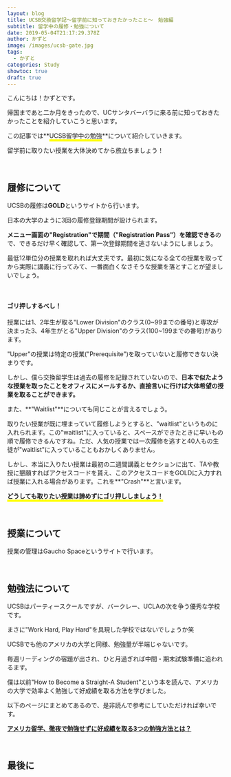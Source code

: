 ```yaml
---
layout: blog
title: UCSB交換留学記～留学前に知っておきたかったこと～　勉強編
subtitle: 留学中の履修・勉強について
date: 2019-05-04T21:17:29.378Z
author: かずと
image: /images/ucsb-gate.jpg
tags:
  - かずと
categories: Study
showtoc: true
draft: true
---
```

こんにちは！かずとです。

帰国まであと二か月をきったので、UCサンタバーバラに来る前に知っておきたかったことを紹介していこうと思います。

この記事では**<span style="border-bottom: solid 5px yellow;">UCSB留学中の勉強</span>**について紹介していきます。 

留学前に取りたい授業を大体決めてから旅立ちましょう！

<br />

## 履修について

UCSBの履修は**GOLD**というサイトから行います。  

日本の大学のように3回の履修登録期間が設けられます。  

**メニュー画面の"Registration"で期間（"Registration Pass"）を確認できる**ので、できるだけ早く確認して、第一次登録期間を逃さないようにしましょう。

最低12単位分の授業を取れれば大丈夫です。最初に気になる全ての授業を取ってから実際に講義に行ってみて、一番面白くなさそうな授業を落とすことが望ましいでしょう。    

<br />


#### ゴリ押しするべし！
授業には1、2年生が取る"Lower Division"のクラス(0~99までの番号)と専攻が決まった3、4年生がとる"Upper Division"のクラス(100~199までの番号)があります。
  
"Upper"の授業は特定の授業("Prerequisite")を取っていないと履修できない決まりです。  

しかし、僕ら交換留学生は過去の履修を記録されていないので、**日本で似たような授業を取ったことをオフィスにメールするか、直接言いに行けば大体希望の授業を取ることができます。**

また、**"Waitlist"**についても同じことが言えるでしょう。  

取りたい授業が既に埋まっていて履修しようとすると、"waitlist"というものに入れられます。この"waitlist"に入っていると、スペースができたときに早いもの順で履修できるんですね。ただ、人気の授業では一次履修を逃すと40人もの生徒が"waitlist"に入っていることもおかしくありません。  

しかし、本当に入りたい授業は最初の二週間講義とセクションに出て、TAや教授に懇願すればアクセスコードを貰え、このアクセスコードをGOLDに入力すれば授業に入れる場合があります。これを**"Crash"**と言います。

**<span style="border-bottom: solid 5px yellow;">どうしても取りたい授業は諦めずにゴリ押ししましょう！**</span>



<br />

## 授業について

授業の管理はGaucho Spaceというサイトで行います。

<br />

## 勉強法について

UCSBはパーティースクールですが、バークレー、UCLAの次を争う優秀な学校です。

まさに"Work Hard, Play Hard"を具現した学校ではないでしょうか笑

UCSBでも他のアメリカの大学と同様、勉強量が半端じゃないです。

毎週リーディングの宿題が出され、ひと月過ぎれば中間・期末試験準備に追われるます。

僕は以前"How to Become a Straight-A Student"という本を読んで、アメリカの大学で効率よく勉強して好成績を取る方法を学びました。

以下のページにまとめてあるので、是非読んで参考にしていただければ幸いです。  

<a href = https://ucsb.tokyo/2019/04/25/2019-04-25-%E3%82%A2%E3%83%A1%E3%83%AA%E3%82%AB%E7%95%99%E5%AD%A6%E5%BE%B9%E5%A4%9C%E3%81%A7%E5%8B%89%E5%BC%B7%E3%81%9B%E3%81%9A%E3%81%AB%E5%A5%BD%E6%88%90%E7%B8%BE%E3%82%92%E5%8F%96%E3%82%8B3%E3%81%A4%E3%81%AE%E5%8B%89%E5%BC%B7%E6%96%B9%E6%B3%95%E3%81%A8%E3%81%AF/>**アメリカ留学、徹夜で勉強せずに好成績を取る3つの勉強方法とは？**</a>

<br />

## 最後に
